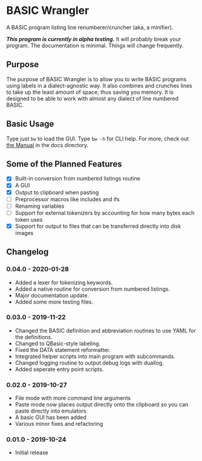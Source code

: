 # BASIC Wrangler

A BASIC program listing line renumberer/cruncher (aka, a minifier).

**_This program is currently in alpha testing._** It will probably break your program. The documentation is minimal. Things will change frequently.

## Purpose

The purpose of BASIC Wrangler is to allow you to write BASIC programs using labels in a dialect-agnostic way. It also combines and crunches lines to take up the least amount of space, thus saving you memory. It is designed to be able to work with almost any dialect of line numbered BASIC.

## Basic Usage

Type just `bw` to load the GUI. Type `bw -h` for CLI help. For more, check out [the Manual](docs/Manual.asc) in the docs directory.

## Some of the Planned Features

- [x] Built-in conversion from numbered listings routine
- [x] A GUI
- [x] Output to clipboard when pasting
- [ ] Preprocessor macros like includes and ifs
- [ ] Renaming variables
- [ ] Support for external tokenizers by accounting for how many bytes each token uses
- [x] Support for output to files that can be transferred directly into disk images

## Changelog

### 0.04.0 - 2020-01-28

- Added a lexer for tokenizing keywords.
- Added a native routine for conversion from numbered listings.
- Major documentation update.
- Added some more testing files.

### 0.03.0 - 2019-11-22

- Changed the BASIC definition and abbreviation routines to use YAML for the definitions.
- Changed to QBasic-style labeling.
- Fixed the DATA statement reformatter.
- Integrated helper scripts into main program with subcommands.
- Changed logging routine to output debug logs with duallog.
- Added seperate entry point scripts.

### 0.02.0 - 2019-10-27

- File mode with more command line arguments
- Paste mode now places output directly onto the clipboard so you can paste directly into emulators
- A basic GUI has been added
- Various minor fixes and refactoring

### 0.01.0 - 2019-10-24

- Initial release
